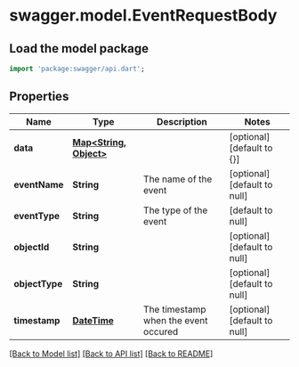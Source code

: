 # swagger.model.EventRequestBody

## Load the model package
```dart
import 'package:swagger/api.dart';
```

## Properties
Name | Type | Description | Notes
------------ | ------------- | ------------- | -------------
**data** | [**Map&lt;String, Object&gt;**](Object.md) |  | [optional] [default to {}]
**eventName** | **String** | The name of the event | [optional] [default to null]
**eventType** | **String** | The type of the event | [default to null]
**objectId** | **String** |  | [optional] [default to null]
**objectType** | **String** |  | [optional] [default to null]
**timestamp** | [**DateTime**](DateTime.md) | The timestamp when the event occured | [optional] [default to null]

[[Back to Model list]](../README.md#documentation-for-models) [[Back to API list]](../README.md#documentation-for-api-endpoints) [[Back to README]](../README.md)

